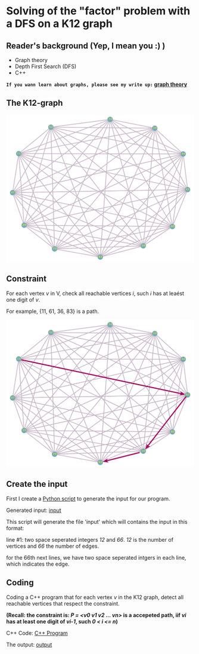 # Solving of the "factor" problem with a DFS on a K12 graph

## Reader's background (Yep, I mean you :) )

* Graph theory
* Depth First Search (DFS)
* C++

__```If you wann learn about graphs, please see my write up:``` [graph theory](../../../../Graph-theory)__

## The K12-graph

![K12-graph](images/k12.png)


## Constraint
For each vertex _v_ in V, check all reachable vertices _i_, such _i_ has at leaést one digit of _v_.

For example, {11, 61, 36, 83} is a path.

![K12-graph-p1](images/k12-p1.png)

## Create the input

First I create a [Python script](edges.py) to generate the input for our program.

Generated input: [input](input) 

This script will generate the file 'input' which will contains the input in this format:
  
line #1: two space seperated integers _12_ and _66_. _12_ is the number of vertices and _66_ the number of edges.
  
for the 66th next lines, we have two space seperated intgers in each line, which indicates the edge.
  
  
 ## Coding
 
 Coding a C++ program that for each vertex _v_ in the K12 graph, detect all reachable vertices that respect the constraint.
 
 __(Recall: the constraint is: _P = <v0 v1 v2 ... vn>_ is a accepeted path, iif _vi_ has at least one digit of _vi-1_, such _0 < i <= n_)__
 
 C++ Code: [C++ Program](facteur.cpp)
 
 The output: [output](output)
